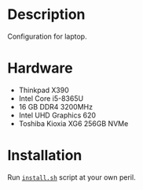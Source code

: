 # Description

Configuration for laptop.

# Hardware

* Thinkpad X390
* Intel Core i5-8365U
* 16 GB DDR4 3200MHz
* Intel UHD Graphics 620
* Toshiba Kioxia XG6 256GB NVMe

# Installation

Run [`install.sh`](./install.sh) script at your own peril.

